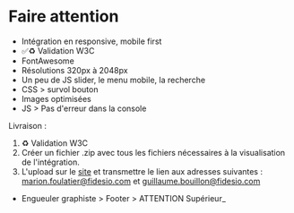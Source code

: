 # Faire attention

- Intégration en responsive, mobile first
- ✅♻️ Validation W3C
- FontAwesome
- Résolutions 320px à 2048px
- Un peu de JS slider, le menu mobile, la recherche
- CSS > survol bouton
- Images optimisées
- JS > Pas d'erreur dans la console

Livraison :

1. ♻️ Validation W3C
2. Créer un fichier .zip avec tous les fichiers nécessaires à la visualisation de l'intégration.
3. L'upload sur le [site](https://wetransfer.com/)  et transmettre le lien aux adresses suivantes : marion.foulatier@fidesio.com et guillaume.bouillon@fidesio.com

- Engueuler graphiste > Footer > ATTENTION Supérieur_
